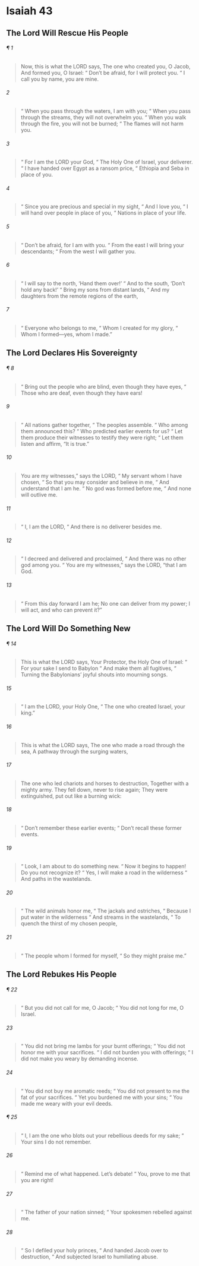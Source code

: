 # Isaiah 43
## The Lord Will Rescue His People
###### ¶ 1
> Now, this is what the LORD says,
> The one who created you, O Jacob,
> And formed you, O Israel:
>  “ Don’t be afraid, for I will protect you.
>  “ I call you by name, you are mine.
###### 2
>  “ When you pass through the waters, I am with you;
>  “ When you pass through the streams, they will not overwhelm you.
>  “ When you walk through the fire, you will not be burned;
>  “ The flames will not harm you.
###### 3
>  “ For I am the LORD your God,
>  “ The Holy One of Israel, your deliverer.
>  “ I have handed over Egypt as a ransom price,
>  “ Ethiopia and Seba in place of you.
###### 4
>  “ Since you are precious and special in my sight,
>  “ And I love you,
>  “ I will hand over people in place of you,
>  “ Nations in place of your life.
###### 5
>  “ Don’t be afraid, for I am with you.
>  “ From the east I will bring your descendants;
>  “ From the west I will gather you.
###### 6
>  “ I will say to the north, ‘Hand them over!’
>  “ And to the south, ‘Don’t hold any back!’
>  “ Bring my sons from distant lands,
>  “ And my daughters from the remote regions of the earth,
###### 7
>  “ Everyone who belongs to me,
>  “ Whom I created for my glory,
>  “ Whom I formed—yes, whom I made.”
## The Lord Declares His Sovereignty
###### ¶ 8
>  “ Bring out the people who are blind, even though they have eyes,
>  “ Those who are deaf, even though they have ears!
###### 9
>  “ All nations gather together,
>  “ The peoples assemble.
>  “ Who among them announced this?
>  “ Who predicted earlier events for us?
>  “ Let them produce their witnesses to testify they were right;
>  “ Let them listen and affirm, “It is true.”
###### 10
> You are my witnesses,” says the LORD,
>  “ My servant whom I have chosen,
>  “ So that you may consider and believe in me,
>  “ And understand that I am he.
>  “ No god was formed before me,
>  “ And none will outlive me.
###### 11
>  “ I, I am the LORD,
>  “ And there is no deliverer besides me.
###### 12
>  “ I decreed and delivered and proclaimed,
>  “ And there was no other god among you.
>  “ You are my witnesses,” says the LORD, “that I am God.
###### 13
>  “ From this day forward I am he;
> No one can deliver from my power;
> I will act, and who can prevent it?”
## The Lord Will Do Something New
###### ¶ 14
> This is what the LORD says,
> Your Protector, the Holy One of Israel:
>  “ For your sake I send to Babylon
>  “ And make them all fugitives,
>  “ Turning the Babylonians’ joyful shouts into mourning songs.
###### 15
>  “ I am the LORD, your Holy One,
>  “ The one who created Israel, your king.”
###### 16
> This is what the LORD says,
> The one who made a road through the sea,
> A pathway through the surging waters,
###### 17
> The one who led chariots and horses to destruction,
> Together with a mighty army.
> They fell down, never to rise again;
> They were extinguished, put out like a burning wick:
###### 18
>  “ Don’t remember these earlier events;
>  “ Don’t recall these former events.
###### 19
>  “ Look, I am about to do something new.
>  “ Now it begins to happen! Do you not recognize it?
>  “ Yes, I will make a road in the wilderness
>  “ And paths in the wastelands.
###### 20
>  “ The wild animals honor me,
>  “ The jackals and ostriches,
>  “ Because I put water in the wilderness
>  “ And streams in the wastelands,
>  “ To quench the thirst of my chosen people,
###### 21
>  “ The people whom I formed for myself,
>  “ So they might praise me.”
## The Lord Rebukes His People
###### ¶ 22
>  “ But you did not call for me, O Jacob;
>  “ You did not long for me, O Israel.
###### 23
>  “ You did not bring me lambs for your burnt offerings;
>  “ You did not honor me with your sacrifices.
>  “ I did not burden you with offerings;
>  “ I did not make you weary by demanding incense.
###### 24
>  “ You did not buy me aromatic reeds;
>  “ You did not present to me the fat of your sacrifices.
>  “ Yet you burdened me with your sins;
>  “ You made me weary with your evil deeds.
###### ¶ 25
>  “ I, I am the one who blots out your rebellious deeds for my sake;
>  “ Your sins I do not remember.
###### 26
>  “ Remind me of what happened. Let’s debate!
>  “ You, prove to me that you are right!
###### 27
>  “ The father of your nation sinned;
>  “ Your spokesmen rebelled against me.
###### 28
>  “ So I defiled your holy princes,
>  “ And handed Jacob over to destruction,
>  “ And subjected Israel to humiliating abuse.
